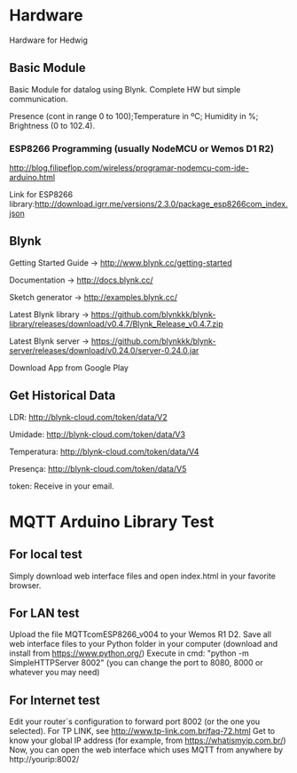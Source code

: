 # Hardware
Hardware for Hedwig

## Basic Module
Basic Module for datalog using Blynk. Complete HW but simple communication.

Presence (cont in range 0 to 100);Temperature in ºC; Humidity in %; Brightness (0 to 102.4).

### ESP8266 Programming (usually NodeMCU or Wemos D1 R2)
http://blog.filipeflop.com/wireless/programar-nodemcu-com-ide-arduino.html

Link for ESP8266 library:http://download.igrr.me/versions/2.3.0/package_esp8266com_index.json

## Blynk
Getting Started Guide -> http://www.blynk.cc/getting-started

Documentation -> http://docs.blynk.cc/

Sketch generator -> http://examples.blynk.cc/

Latest Blynk library -> https://github.com/blynkkk/blynk-library/releases/download/v0.4.7/Blynk_Release_v0.4.7.zip

Latest Blynk server -> https://github.com/blynkkk/blynk-server/releases/download/v0.24.0/server-0.24.0.jar


Download App from Google Play

## Get Historical Data
LDR: http://blynk-cloud.com/token/data/V2

Umidade: http://blynk-cloud.com/token/data/V3

Temperatura: http://blynk-cloud.com/token/data/V4

Presença: http://blynk-cloud.com/token/data/V5


token: Receive in your email.

# MQTT Arduino Library Test
## For local test
Simply download web interface files and open index.html in your favorite browser.

## For LAN test
Upload the file MQTTcomESP8266_v004 to your Wemos R1 D2.
Save all web interface files to your Python folder in your computer (download and install from https://www.python.org/)
Execute in cmd: "python -m SimpleHTTPServer 8002" (you can change the port to 8080, 8000 or whatever you may need)

## For Internet test
Edit your router´s configuration to forward port 8002 (or the one you selected). For TP LINK, see http://www.tp-link.com.br/faq-72.html
Get to know your global IP address (for example, from https://whatismyip.com.br/)
Now, you can open the web interface which uses MQTT from anywhere by http://yourip:8002/
